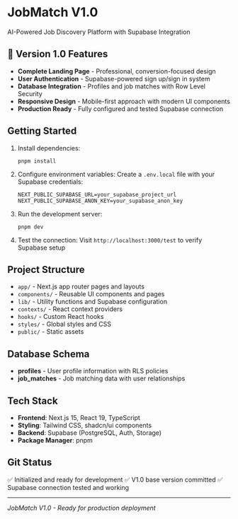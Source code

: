 # JobMatch V1.0

AI-Powered Job Discovery Platform with Supabase Integration

## 🚀 Version 1.0 Features

- **Complete Landing Page** - Professional, conversion-focused design
- **User Authentication** - Supabase-powered sign up/sign in system
- **Database Integration** - Profiles and job matches with Row Level Security
- **Responsive Design** - Mobile-first approach with modern UI components
- **Production Ready** - Fully configured and tested Supabase connection

## Getting Started

1. Install dependencies:
   ```
   pnpm install
   ```

2. Configure environment variables:
   Create a `.env.local` file with your Supabase credentials:
   ```
   NEXT_PUBLIC_SUPABASE_URL=your_supabase_project_url
   NEXT_PUBLIC_SUPABASE_ANON_KEY=your_supabase_anon_key
   ```

3. Run the development server:
   ```
   pnpm dev
   ```

4. Test the connection:
   Visit `http://localhost:3000/test` to verify Supabase setup

## Project Structure
- `app/` - Next.js app router pages and layouts
- `components/` - Reusable UI components and pages
- `lib/` - Utility functions and Supabase configuration
- `contexts/` - React context providers
- `hooks/` - Custom React hooks
- `styles/` - Global styles and CSS
- `public/` - Static assets

## Database Schema
- **profiles** - User profile information with RLS policies
- **job_matches** - Job matching data with user relationships

## Tech Stack
- **Frontend**: Next.js 15, React 19, TypeScript
- **Styling**: Tailwind CSS, shadcn/ui components
- **Backend**: Supabase (PostgreSQL, Auth, Storage)
- **Package Manager**: pnpm

## Git Status
✅ Initialized and ready for development
✅ V1.0 base version committed
✅ Supabase connection tested and working

---
*JobMatch V1.0 - Ready for production deployment* 